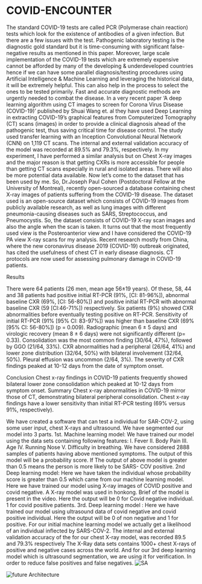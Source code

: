 # COVID-ENCOUNTER
The standard COVID-19 tests are called PCR (Polymerase chain reaction) tests which look for the existence of antibodies of a given infection. But there are a few issues with the test. Pathogenic laboratory testing is the diagnostic gold standard but it is time-consuming with significant false-negative results as mentioned in this paper.
Moreover, large scale implementation of the COVID-19 tests which are extremely expensive cannot be afforded by many of the developing & underdeveloped countries hence if we can have some parallel diagnosis/testing procedures using Artificial Intelligence & Machine Learning and leveraging the historical data, it will be extremely helpful. This can also help in the process to select the ones to be tested primarily.
Fast and accurate diagnostic methods are urgently needed to combat the disease. In a very recent paper ‘A deep learning algorithm using CT images to screen for Corona Virus Disease (COVID-19)’ published by Shuai Wang et. al they have used Deep Learning in extracting COVID-19’s graphical features from Computerized Tomography (CT) scans (images) in order to provide a clinical diagnosis ahead of the pathogenic test, thus saving critical time for disease control.
The study used transfer learning with an Inception Convolutional Neural Network (CNN) on 1,119 CT scans. The internal and external validation accuracy of the model was recorded at 89.5% and 79.3%, respectively.
In my experiment, I have performed a similar analysis but on Chest X-ray images and the major reason is that getting CXRs is more accessible for people than getting CT scans especially in rural and isolated areas. There will also be more potential data available.
Now let’s come to the dataset that has been used by me. So, Dr.Joseph Paul Cohen (Postdoctoral Fellow at the University of Montreal), recently open-sourced a database containing chest X-ray images of patients suffering from the COVID-19 disease. The dataset used is an open-source dataset which consists of COVID-19 images from publicly available research, as well as lung images with different pneumonia-causing diseases such as SARS, Streptococcus, and Pneumocystis.
So, the dataset consists of COVID-19 X-ray scan images and also the angle when the scan is taken. It turns out that the most frequently used view is the Posteroanterior view and I have considered the COVID-19 PA view X-ray scans for my analysis.
Recent research mostly from China, where the new coronavirus disease 2019 (COVID-19) outbreak originated, has cited the usefulness of chest CT in early disease diagnosis. CT protocols are now used for assessing pulmonary damage in COVID-19 patients. 

Results

There were 64 patients (26 men, mean age 56±19 years). Of these, 58, 44 and 38 patients had positive initial RT-PCR (91%, [CI: 81-96%]), abnormal baseline CXR (69%, [CI: 56-80%]) and positive initial RT-PCR with abnormal baseline CXR (59 [CI:46-71%]) respectively. Six patients (9%) showed CXR abnormalities before eventually testing positive on RT-PCR. Sensitivity of initial RT-PCR (91% [95% CI: 83-97%]) was higher than baseline CXR (69% [95% CI: 56-80%]) (p = 0.009). Radiographic (mean 6 ± 5 days) and virologic recovery (mean 8 ± 6 days) were not significantly different (p= 0.33). Consolidation was the most common finding (30/64, 47%), followed by GGO (21/64, 33%). CXR abnormalities had a peripheral (26/64, 41%) and lower zone distribution (32/64, 50%) with bilateral involvement (32/64, 50%). Pleural effusion was uncommon (2/64, 3%). The severity of CXR findings peaked at 10-12 days from the date of symptom onset.


Conclusion
Chest x-ray findings in COVID-19 patients frequently showed bilateral lower zone consolidation which peaked at 10-12 days from symptom onset.
Summary
Chest x-ray abnormalities in COVID-19 mirror those of CT, demonstrating bilateral peripheral consolidation. Chest x-ray findings have a lower sensitivity than initial RT-PCR testing (69% versus 91%, respectively).

We have created a software that can test a individual for SAR-COV-2, using some user input, chest X-rays and ultrasound.
We have segmented our model into 3 parts.
1st. Machine learning model:
We have trained our model using the data sets containing following features:
I. Fever
II. Body Pain
III. Age
IV. Running Nose
V. Difficulty in breathing.
We have considered 2888 samples of patients having above mentioned symptoms.
The output of this model will be a probability score. If The output of above model is greater than 0.5 means the person is more likely to be SARS- COV positive.
2nd Deep learning model:
Here we have taken the individual whose probability score is greater than 0.5 which came from our machine learning model.
Here we have trained our model using X-ray images of COVID positive and covid negative. A X-ray model was used in honkong. Brief of the model is present in the video. Here the output will be 0 for Covid negative individual. 1 for covid positive patients.
3rd. Deep learning model :
Here we have trained our model using ultrasound data of covid negative and covid positive individual. Here the output will be 0 of non negative and 1 for positive.
For our initial machine learning model we actually get a likelihood of an individual inflected by SARS-COV-2.
The internal and external validation accuracy of the for our chest X-ray model, was recorded 89.5 and 79.3% respectively 
The X-Ray data sets contains 1000+ chest X-rays of positive and negative cases across the world.
And for our 3rd deep learning model which is ultrasound segmentation, we are using it for verification. In order to reduce false positives and false negatives.
![SA](https://user-images.githubusercontent.com/51361052/80447325-bec45a80-8936-11ea-9070-a9f6185f3fd4.JPG)

![future Architecture](https://user-images.githubusercontent.com/51361052/80447322-bcfa9700-8936-11ea-8aea-fa738092a2f1.jpg)

